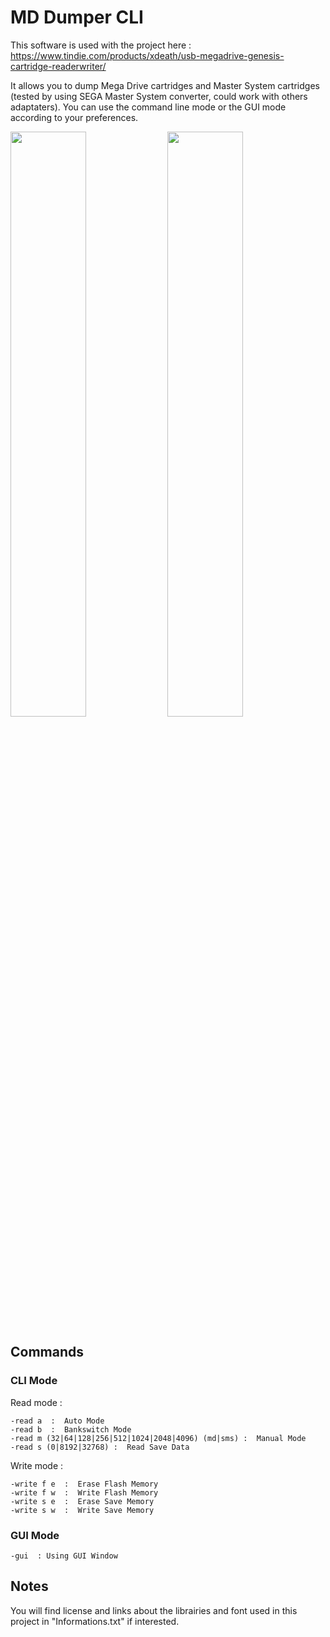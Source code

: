 # MD Dumper CLI

This software is used with the project here : https://www.tindie.com/products/xdeath/usb-megadrive-genesis-cartridge-readerwriter/

It allows you to dump Mega Drive cartridges and Master System cartridges (tested by using SEGA Master System converter, could work with others adaptaters). You can use the command line mode or the GUI mode according to your preferences.

<img src="https://github.com/X-death25/MD_Dumper_CLI/blob/main/github_gfx/01.png" data-canonical-src="https://github.com/X-death25/MD_Dumper_CLI/blob/main/github_gfx/01.png" width="49%" /> <img src="https://github.com/X-death25/MD_Dumper_CLI/blob/main/github_gfx/card.jpg" data-canonical-src="https://github.com/X-death25/MD_Dumper_CLI/blob/main/github_gfx/card.jpg" width="49%" />

## Commands

### CLI Mode

Read mode :
```
-read a  :  Auto Mode
-read b  :  Bankswitch Mode
-read m (32|64|128|256|512|1024|2048|4096) (md|sms) :  Manual Mode
-read s (0|8192|32768) :  Read Save Data
```

Write mode :
```
-write f e  :  Erase Flash Memory
-write f w  :  Write Flash Memory
-write s e  :  Erase Save Memory
-write s w  :  Write Save Memory
```

### GUI Mode
```
-gui  : Using GUI Window 
```

## Notes

You will find license and links about the librairies and font used in this project in "Informations.txt" if interested.
